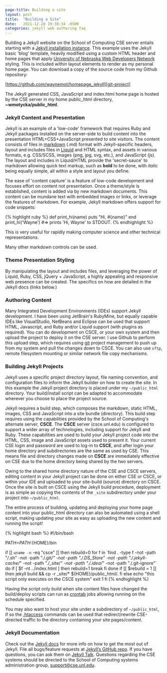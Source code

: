 ```yaml
---
page-title: Building a site
layout: post
title:  "Building a Site"
date:   2021-12-28 19:38:34 -0500
categories: jekyll web authoring faq
---
```


Building a Jekyll website on the School of Computing CSE server entails
starting with a [Jekyll installation instance][jekyll-start].
This example uses the Jekyll basic 'blog' template, heavily modified
using a custom HTML header and home pages that apply
[University of Nebraska Web Developers Network][wdn] styling. This
is included within layout elements to render as my personal home page.
You can download a copy of the source code from my Github repository:

[https://github.com/waynemot/homepage_jekyll][git-project]

The Jekyll generated CSS, JavaScript and
index.html home page is hosted by the CSE server 
in my home public_html directory, **~wmotycka/public_html**.

### Jekyll Content and Presentation
Jekyll is an example of a 'low-code' framework that requires
Ruby and Jekyll packages installed
on the server-side to build content into the presentation HTML+CSS+JavaScript presented
to site visitors.
The content consists of files in [markdown][markdown] (.md) format with Jekyll-specific headers,
layout and includes files in [Liquid][liquid] and HTML syntax, and assets in
various formats, e.g. CSS/SCSS, images (png, jpg, svg, etc.), and JavaScript (js).
The layout and includes in Liquid/HTML provide the 'secret-sauce' to 
markdown allowing quick text markup, such as **bold** to be done, with
*italic* being equally simple, all within a style and layout you define.

The ease of 'content capture' is a feature of low-code development and
focuses effort on content not presentation.  Once a theme/style is established,
content is added via by new markdown documents.  This content can be mundane
text with embedded images or links, or leverage the features of markdown.
For example, Jekyll markdown offers support for code snippets:

{% highlight ruby %}
def print_hi(name)
  puts "Hi, #{name}"
end
print_hi('Wayne')
#=> prints 'Hi, Wayne' to STDOUT.
{% endhighlight %}

This is very useful for rapidly making computer science and other technical representations.

Many other markdown controls can be used.

### Theme Presentation Styling
By manipulating the layout and includes files, and leveraging the power of 
Liquid, Ruby, CSS, jQuery + JavaScript,
a highly appealing and responsive web presence can be created. The specifics
on how are detailed in the Jekyll docs (links below.)

### Authoring Content
Many Integrated Development Environments (IDEs) support Jekyll development.
I have been using JetBrain's
RubyMine, but equally capable IDEs like
VisualStudio, NetBeans and Eclipse can be used that support HTML,
Javascript, and Ruby and/or Liquid support (with plugins as required).  You can
do development on CSCE, or your own system and then upload the project to deploy it on the CSE server.
I use Github to perform this upload step, which requires using [git][git] project management
to push up from my system and pull the changes down to CSCE. You can also use `sftp`, remote
filesystem mounting or similar network file copy mechanisms.

### Building Jekyll Projects
Jekyll uses a specific project directory layout, file naming convention, and configuration files
to inform the Jekyll builder on how to create the site.
In this example the Jekyll project directory is placed under my `~/public_html`
directory. Your build/install script can be adapted to accommodate wherever
you choose to place the project source.

Jekyll requires a build step, which composes the markdown, static HTML,
images, CSS and JavaScript into a site bundle (directory). This
build step requires using the capabilities provided by
the School of Computing's alternate server, **CSCE**. The **CSCE** server (csce.unl.edu)
is configured to support a wider array of technologies, including support
for Jekyll and Ruby. These capabilities are used to build your Jekyll
project code into the HTML, CSS, image and JavaScript assets used to
present it. Your current CSE login and password are used to log-in to
**CSCE**, and after login your home directory and subdirectories are the same
as used by CSE. This means file and directory changes made on **CSCE** are immediately 
effective on CSE due to the home directory being shared by the two servers.

Owing to the shared home directory nature of the CSE and CSCE servers,
editing content in your Jekyll project can be done on either CSE or CSCE,
or within your IDE and uploaded to your site-build (source) directory on CSCE.
Once the site is built on CSCE using the Jekyll build procedure, deployment
is as simple as copying the contents of the `_site` subdirectory under your
project into `~/public_html`. 

The entire process of building,
updating and deploying your home page content into your public_html
directory can also be automated using a shell script,
making updating your site as easy as uploading the new content and
running the script! 

{% highlight bash %}
#!/bin/bash

PATH=$PATH:${HOME}/bin

if [[ `uname -n` -eq "csce" ]]
then
  rebuild=0
  for f in  \`find . -type f -not -path "*/*.sh" -not -path "./.git/*" -not -path "./.DS_Store" -not -path "./.jekyll-cache/*" -not -path "./_site/*" -not -path "./.idea/*" -not -path "./.git-ignore"\`
  do
    if [ $f -nt ../index.html ]
    then
      rebuild=1
      break
    fi
  done
  if [[ $rebuild = 1 ]]
  then
    jekyll build && cp -r _site/* ${HOME}/public_html/.
  fi
else
  echo "this script only executes on the CSCE system"
  exit 1
fi
{% endhighlight %}

Having the script only build when site content files have changed
the build/deploy scripts can run as [crontab][crontab] jobs allowing
running on the schedule specified.

You may also want to host your site under a subdirectory of `~/public_html`, if so the
[.htaccess][htaccess] commands can be used that redirect/rewrite CSE-directed traffic 
to the directory containing your site pages/content.

### Jekyll Documentation

Check out the [Jekyll docs][jekyll-docs] for more info on how to get the most out of Jekyll. 
File all bugs/feature requests at [Jekyll’s GitHub repo][jekyll-gh]. If you have questions, 
you can ask them on [Jekyll Talk][jekyll-talk]. Questions regarding the CSE systems should
be directed to the School of Computing systems administration group, <support@cse.unl.edu>.

[jekyll-docs]: https://jekyllrb.com/docs/home
[jekyll-start]: https://jekyllrb.com/docs/step-by-step/01-setup/
[jekyll-gh]:   https://github.com/jekyll/jekyll
[jekyll-talk]: https://talk.jekyllrb.com/
[home]: https://cse.unl.edu/~wmotycka
[git-project]: https://github.com/waynemot/homepage_jekyll
[wdn]:  https://wdn.unl.edu
[htaccess]: https://www.redhat.com/sysadmin/beginners-guide-redirects-htaccess
[crontab]: https://www.man7.org/linux/man-pages/man1/crontab.1.html
[liquid]: https://shopify.github.io/liquid
[markdown]: https://www.markdownguide.org
[git]: https:/git-scm.com
